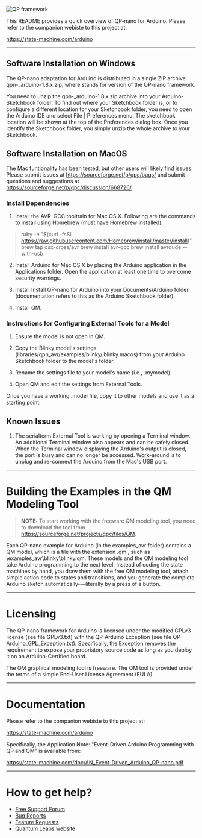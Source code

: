 ![QP framework](https://state-machine.com/img/qpn-arduino_banner.jpg)

This README provides a quick overview of QP-nano for Arduino.
Please refer to the companion webiste to this project at:

https://state-machine.com/arduino


---------------------------------------------------------------------------
## Software Installation on Windows
The QP-nano adaptation for Arduino is distributed in a single ZIP
archive qpn-<ver>_arduino-1.8.x.zip, where <ver> stands for version of
the QP-nano framework.

You need to unzip the qpn-<ver>_arduino-1.8.x.zip archive into your
Arduino-Sketchbook folder. To find out where your Sketchbook folder is,
or to configure a different location for your Sketchbook folder, you
need to open the Arduino IDE and select File | Preferences menu. The
sketchbook location will be shown at the top of the Preferences dialog
box. Once you identify the Sketchbook folder, you simply unzip the whole
archive to your Sketchbook.


## Software Installation on MacOS
The Mac funtionality has been tested, but other users will likely find
issues. Please submit issues at https://sourceforge.net/p/qpc/bugs/ and
submit questions and suggestions at
https://sourceforge.net/p/qpc/discussion/668726/


### Install Dependencies
1. Install the AVR-GCC tooltrain for Mac OS X. Following are the commands
to install using Homebrew (must have Homebrew installed):

  > ruby -e "$(curl -fsSL https://raw.githubusercontent.com/Homebrew/install/master/install)"
  > brew tap osx-cross/avr
  > brew install avr-gcc
  > brew install avrdude --with-usb

2. Install Arduino for Mac OS X by placing the Arduino application in the
Applications folder. Open the application at least one time to overcome
security warnings.

3. Install Install QP-nano for Arduino into your Documents/Arduino folder
(documentation refers to this as the Arduino Sketchbook folder).

4. Install QM.


### Instructions for Configuring External Tools for a Model
1. Ensure the model is not open in QM.

2. Copy the Blinky model's settings
(libraries/qpn_avr/examples/blinky/.blinky.macos) from your Arduino
Sketchbook folder to the model's folder.

3. Rename the settings file to your model's name (i.e., .mymodel).

4. Open QM and edit the settings from External Tools.

Once you have a working .model file, copy it to other models and use it as
a starting point.


## Known Issues
1. The serialterm External Tool is working by opening a Terminal window.
An additional Terminal window also appears and can be safely closed. When
the Terminal window displaying the Arduino's output is closed, the port is
busy and can no longer be accessed. Work-around is to unplug and
re-connect the Arduino from the Mac's USB port.


---------------------------------------------------------------------------
# Building the Examples in the QM Modeling Tool

> **NOTE:** To start working with the freeware QM modeling tool, you need to
download the tool from https://sourceforge.net/projects/qpc/files/QM.

Each QP-nano example for Arduino (in the examples_avr folder) contains
a QM model, which is a file with the extension .qm., such as
<Sketchbook>\examples_avr\blinky\blinky.qm. These models and the QM
modeling tool take Arduino programming to the next level. Instead of
coding the state machines by hand, you draw them with the free QM
modeling tool, attach simple action code to states and transitions, and
you generate the complete Arduino sketch automatically-—literally by a
press of a button.


---------------------------------------------------------------------------
# Licensing
The QP-nano framework for Arduino is licensed under the modified GPLv3
license (see file GPLv3.txt) with the QP-Arduino Exception (see file
QP-Arduino_GPL_Exception.txt). Specifically, the Exception removes the
requirement to expose your propriatory source code as long as you deploy
it on an Arduino-Certified board.

The QM graphical modeling tool is freeware. The QM tool is provided
under the terms of a simple End-User License Agreement (EULA).


---------------------------------------------------------------------------
# Documentation
Please refer to the companion webiste to this project at:

https://state-machine.com/arduino

Specifically, the Application Note: "Event-Driven Arduino Programming
with QP and QM" is available from:

https://state-machine.com/doc/AN_Event-Driven_Arduino_QP-nano.pdf


---------------------------------------------------------------------------
# How to get help?
- [Free Support Forum](https://sourceforge.net/p/qpc/discussion/668726)
- [Bug Reports](https://sourceforge.net/p/qpc/bugs/)
- [Feature Requests](https://sourceforge.net/p/qpc/feature-requests/)
- [Quantum Leaps website](https://state-machine.com)


